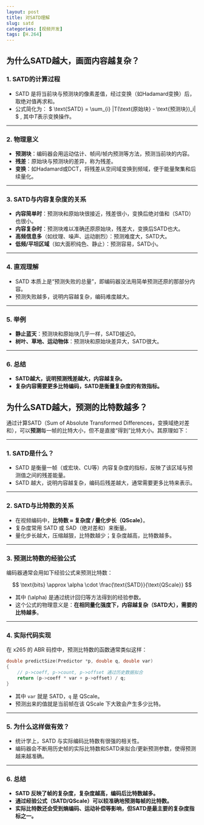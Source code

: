 ```yaml
---
layout: post
title: 对SATD理解
slug: satd
categories: [视频开发]
tags: [H.264]
---
```


## 为什么SATD越大，画面内容越复杂？

### 1. **SATD的计算过程**
- SATD 是将当前块与预测块的像素差值，经过变换（如Hadamard变换）后，取绝对值再求和。
- 公式简化为：
  $
  \text{SATD} = \sum_{i} |T(\text{原始块} - \text{预测块})_i|
  $
   , 其中$T$表示变换操作。

---

### 2. **物理意义**
- **预测块**：编码器会用运动估计、帧间/帧内预测等方法，预测当前块的内容。
- **残差**：原始块与预测块的差异，称为残差。
- **变换**：如Hadamard或DCT，将残差从空间域变换到频域，便于能量聚集和后续量化。

---

### 3. **SATD与内容复杂度的关系**
- **内容简单时**：预测块和原始块很接近，残差很小，变换后绝对值和（SATD）也很小。
- **内容复杂时**：预测块难以准确还原原始块，残差大，变换后SATD也大。
- **高频信息多**（如纹理、噪声、运动剧烈）：预测难度大，SATD大。
- **低频/平坦区域**（如大面积纯色、静止）：预测容易，SATD小。

---

### 4. **直观理解**
- SATD 本质上是“预测失败的总量”，即编码器没法用简单预测还原的那部分内容。
- 预测失败越多，说明内容越复杂，编码难度越大。

---

### 5. **举例**
- **静止蓝天**：预测块和原始块几乎一样，SATD接近0。
- **树叶、草地、运动物体**：预测块和原始块差异大，SATD很大。

---

### 6. **总结**
- **SATD越大，说明预测残差越大，内容越复杂。**
- **复杂内容需要更多比特编码，SATD是衡量复杂度的有效指标。**

## 为什么SATD越大，预测的比特数越多？
通过计算SATD（Sum of Absolute Transformed Differences，变换域绝对差和），可以**预测**每一帧的比特大小，但不是直接“得到”比特大小。其原理如下：

---

### 1. **SATD是什么？**
- SATD 是衡量一帧（或宏块、CU等）内容复杂度的指标，反映了该区域与预测值之间的残差能量。
- SATD 越大，说明内容越复杂，编码后残差越大，通常需要更多比特来表示。

---

### 2. **SATD与比特数的关系**
- 在视频编码中，**比特数 ≈ 复杂度 / 量化步长（QScale）**。
- 复杂度常用 SATD 或 SAD（绝对差和）来衡量。
- 量化步长越大，压缩越狠，比特数越少；复杂度越高，比特数越多。

---

### 3. **预测比特数的经验公式**
编码器通常会用如下经验公式来预测比特数：

$$
\text{bits} \approx \alpha \cdot \frac{\text{SATD}}{\text{QScale}}
$$

- 其中 \(\alpha\) 是通过统计回归等方法得到的经验参数。
- 这个公式的物理意义是：**在相同量化强度下，内容越复杂（SATD大），需要的比特越多**。

---

### 4. **实际代码实现**
在 x265 的 ABR 码控中，预测比特数的函数通常类似这样：

```cpp
double predictSize(Predictor *p, double q, double var)
{
    // p->coeff, p->count, p->offset 通过历史数据拟合
    return (p->coeff * var + p->offset) / q;
}
```
- 其中 `var` 就是 SATD，`q` 是 QScale。
- 预测出来的值就是当前帧在该 QScale 下大致会产生多少比特。

---

### 5. **为什么这样做有效？**
- 统计学上，SATD 与实际编码比特数有很强的相关性。
- 编码器会不断用历史帧的实际比特数和SATD来拟合/更新预测参数，使得预测越来越准确。

---

### 6. **总结**
- **SATD 反映了帧的复杂度，复杂度越高，编码后比特数越多。**
- **通过经验公式（SATD/QScale）可以较准确地预测每帧的比特数。**
- **实际比特数还会受到熵编码、运动补偿等影响，但SATD是最主要的复杂度指标之一。**